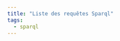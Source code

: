 ```yaml
---
title: "Liste des requêtes Sparql"
tags:
  - sparql
---
```


<!-- import SparqlEtab from '../Modélisation Movies/Description des établissements/Généalogie des établissements/Cas usage.md' -->
<!-- import SparqlContrat from '../Modélisation Movies/Contrat de documentation électronique/Cas usage.md'                     -->
<!-- import SparqlDoctorat from '../Modélisation Movies/Habilitation Doctorale/Cas usage.md'                                   -->
<!-- import SparqlCq from 'Contrôle qualité.md'                                                                                -->

<!-- Cette page recense l'ensemble des requêtes SPARQL de la documentation.                                                    -->

<!-- <SparqlEtab components={props.components} />                                                                              -->
<!-- <SparqlContrat components={props.components} />                                                                           -->
<!-- <SparqlDoctorat components={props.components} />                                                                          -->
<!-- <SparqlCq components={props.components} />                                                                                -->
